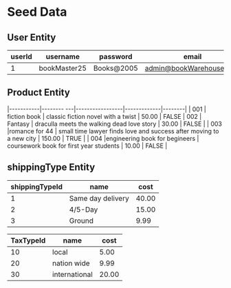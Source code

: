 # Seed Data 

## User Entity

| userId | username      | password       | email                  | isAdmin |
|---------|---------------|----------------|-------------------------|----------|
| 1       | bookMaster25    | Books@2005      | admin@bookWarehouse.com     | TRUE     |

## Product Entity


|-----------|-------- ---|-----------------|-------------|--------|
| 001        | fiction book  | classic fiction novel with a twist  | 50.00  | FALSE 
| 002        | Fantasy       | draculla meets the walking dead love story           | 30.00      | FALSE   |
| 003        |romance for 44 | small time lawyer finds love and success after moving to a new city    | 150.00     | TRUE    |
| 004        |engineering book for begineers    | coursework book for first year students           | 10.00  |  FALSE   |

## shippingType Entity

| shippingTypeId | name       | cost  |
|------------------|------------|-------|
| 1                | Same day delivery  | 40.00 |
| 2                | 4/5-Day      | 15.00 |
| 3                | Ground     | 9.99  |

|   TaxTypeId      | name         |cost |
|------------------|--------------|-----|
|10                | local        | 5.00|
|20                | nation wide  | 9.99| 
|30                | international| 20.00| 
